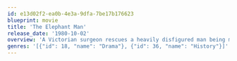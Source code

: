 ```yaml
---
id: e13d02f2-ea0b-4e3a-9dfa-7be17b176623
blueprint: movie
title: 'The Elephant Man'
release_date: '1980-10-02'
overview: 'A Victorian surgeon rescues a heavily disfigured man being mistreated by his "owner" as a side-show freak. Behind his monstrous façade, there is revealed a person of great intelligence and sensitivity. Based on the true story of Joseph Merrick (called John Merrick in the film), a severely deformed man in 19th century London.'
genres: '[{"id": 18, "name": "Drama"}, {"id": 36, "name": "History"}]'
---
```


